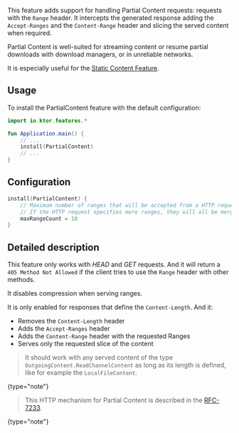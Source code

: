 [//]: # (title: Partial Content)

<include src="lib.md" include-id="outdated_warning"/>

This feature adds support for handling Partial Content requests:
requests with the `Range` header. It intercepts the generated
response adding the `Accept-Ranges` and the `Content-Range` header and slicing
the served content when required.

Partial Content is well-suited for streaming content or resume partial downloads with
download managers, or in unreliable networks.

It is especially useful for the [Static Content Feature](/servers/features/static-content.html).



## Usage

To install the PartialContent feature with the default configuration:

```kotlin
import io.ktor.features.*

fun Application.main() {
    // ...
    install(PartialContent)
    // ...
}
```

## Configuration

```kotlin
install(PartialContent) {
    // Maximum number of ranges that will be accepted from a HTTP request.
    // If the HTTP request specifies more ranges, they will all be merged into a single range.
    maxRangeCount = 10
}
```

## Detailed description

This feature only works with *HEAD* and *GET* requests.
And it will return a `405 Method Not Allowed` if the client tries to use the `Range`
header with other methods.

It disables compression when serving ranges.

It is only enabled for responses that define the `Content-Length`. And it:

* Removes the `Content-Length` header
* Adds the `Accept-Ranges` header 
* Adds the `Content-Range` header with the requested Ranges
* Serves only the requested slice of the content

>It should work with any served content of the type `OutgoingContent.ReadChannelContent`
>as long as its length is defined, like for example the `LocalFileContent`.
>
{type="note"}

>This HTTP mechanism for Partial Content is described in the [RFC-7233](https://tools.ietf.org/html/rfc7233#section-4.1).
>
{type="note"}